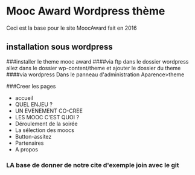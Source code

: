 # Mooc Award Wordpress thème
Ceci est la base pour le site MoocAward fait en 2016

## installation sous wordpress
###installer le theme mooc award 
####via ftp
dans le dossier wordpress allez dans le dossier wp-content/theme et ajouter le dossier du theme
####via wordpress
Dans le panneau d'administration Aparence>theme

###Creer les pages
 - accueil
 - QUEL ENJEU ?
 - UN EVENEMENT CO-CREE
 - LES MOOC C'EST QUOI ?
 - Déroulement de la soirée
 - La sélection des moocs
 - Button-assitez
 - Partenaires
 - A propos
 
### LA base de donner de notre cite d'exemple join avec le git



